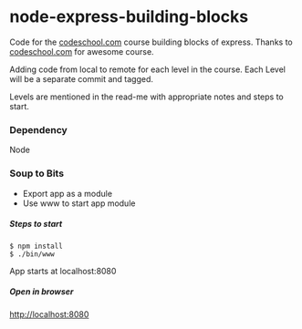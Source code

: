# node-express-building-blocks
Code for the [codeschool.com](http://codeschool.com) course building blocks of express.
Thanks to [codeschool.com](http://codeschool.com) for awesome course.

Adding code from local to remote for each level in the course. Each Level will be a separate commit and tagged.

Levels are mentioned in the read-me with appropriate notes and steps to start.

### Dependency
Node

### Soup to Bits
- Export app as a module
- Use www to start app module


##### Steps to start
```
$ npm install
$ ./bin/www
```
App starts at localhost:8080

##### Open in browser
[http://localhost:8080](http://localhost:8080)
